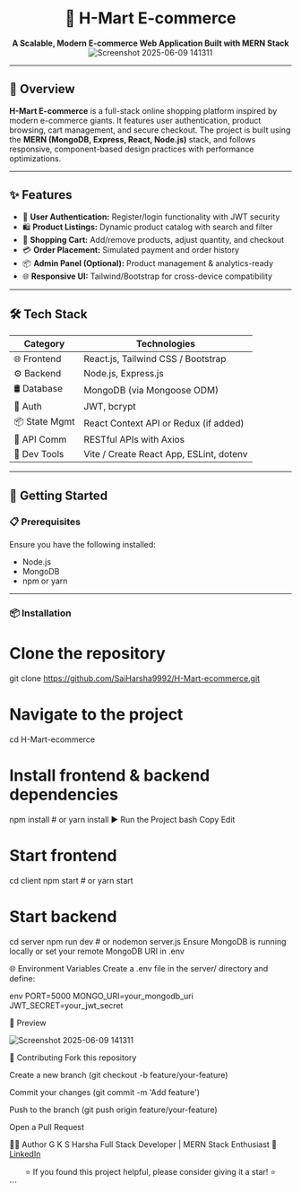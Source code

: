 <div align="center">

# 🛒 H-Mart E-commerce  
**A Scalable, Modern E-commerce Web Application Built with MERN Stack**
![Screenshot 2025-06-09 141311](https://github.com/user-attachments/assets/117a4c03-7ce1-481c-92d7-50726e198a64)

</div>

---

## 📌 Overview

**H-Mart E-commerce** is a full-stack online shopping platform inspired by modern e-commerce giants. It features user authentication, product browsing, cart management, and secure checkout. The project is built using the **MERN (MongoDB, Express, React, Node.js)** stack, and follows responsive, component-based design practices with performance optimizations.

---

## ✨ Features

- 👤 **User Authentication:** Register/login functionality with JWT security
- 🛍️ **Product Listings:** Dynamic product catalog with search and filter
- 🛒 **Shopping Cart:** Add/remove products, adjust quantity, and checkout
- 💳 **Order Placement:** Simulated payment and order history
- 📦 **Admin Panel (Optional):** Product management & analytics-ready
- 🌐 **Responsive UI:** Tailwind/Bootstrap for cross-device compatibility

---

## 🛠️ Tech Stack

| Category     | Technologies                                      |
|--------------|---------------------------------------------------|
| 🌐 Frontend   | React.js, Tailwind CSS / Bootstrap               |
| ⚙️ Backend    | Node.js, Express.js                              |
| 🛢️ Database   | MongoDB (via Mongoose ODM)                       |
| 🔐 Auth       | JWT, bcrypt                                       |
| 📦 State Mgmt | React Context API or Redux (if added)            |
| 📡 API Comm   | RESTful APIs with Axios                          |
| 🚀 Dev Tools  | Vite / Create React App, ESLint, dotenv          |

---

## 🚀 Getting Started

### 📋 Prerequisites

Ensure you have the following installed:
- Node.js
- MongoDB
- npm or yarn

---

### 📦 Installation

# Clone the repository
git clone https://github.com/SaiHarsha9992/H-Mart-ecommerce.git

# Navigate to the project
cd H-Mart-ecommerce

# Install frontend & backend dependencies
npm install      # or yarn install
▶️ Run the Project
bash
Copy
Edit
# Start frontend
cd client
npm start        # or yarn start

# Start backend
cd server
npm run dev      # or nodemon server.js
Ensure MongoDB is running locally or set your remote MongoDB URI in .env

🌐 Environment Variables
Create a .env file in the server/ directory and define:

env
PORT=5000
MONGO_URI=your_mongodb_uri
JWT_SECRET=your_jwt_secret


📸 Preview

![Screenshot 2025-06-09 141311](https://github.com/user-attachments/assets/117a4c03-7ce1-481c-92d7-50726e198a64)


🤝 Contributing
Fork this repository

Create a new branch (git checkout -b feature/your-feature)

Commit your changes (git commit -m 'Add feature')

Push to the branch (git push origin feature/your-feature)

Open a Pull Request

🙋‍♂️ Author
G K S Harsha
Full Stack Developer | MERN Stack Enthusiast
🔗 [LinkedIn](https://www.linkedin.com/in/g-kedarinadh-sai-harsha/)

<div align="center">
⭐️ If you found this project helpful, please consider giving it a star! ⭐️

</div> ```
